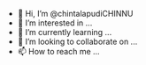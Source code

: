 - 👋 Hi, I’m @chintalapudiCHINNU
- 👀 I’m interested in ...
- 🌱 I’m currently learning ...
- 💞️ I’m looking to collaborate on ...
- 📫 How to reach me ...

<!---
chintalapudiCHINNU/chintalapudiCHINNU is a ✨ special ✨ repository because its `README.md` (this file) appears on your GitHub profile.
You can click the Preview link to take a look at your changes.
--->
